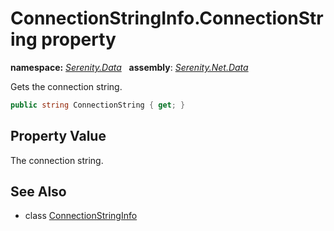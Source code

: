 # ConnectionStringInfo.ConnectionString property
**namespace:** *[Serenity.Data](../../README.md#serenity.data-namespace)*   **assembly**: *[Serenity.Net.Data](../../README.md)*

Gets the connection string.

```csharp
public string ConnectionString { get; }
```

## Property Value

The connection string.

## See Also

* class [ConnectionStringInfo](../ConnectionStringInfo.md)